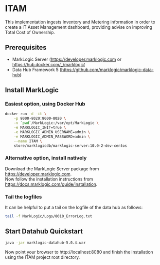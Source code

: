 # ITAM
This implementation ingests Inventory and Metering information in order to create a IT Asset Management dashboard, providing advise on improving Total Cost of Ownership.

## Prerequisites
- MarkLogic Server (https://developer.marklogic.com or https://hub.docker.com/_/marklogic)
- Data Hub Framework 5 (https://github.com/marklogic/marklogic-data-hub)

## Install MarkLogic
### Easiest option, using Docker Hub
```sh
docker run -d -it \
    -p 8000-8020:8000-8020 \
    -v `pwd`/MarkLogic:/var/opt/MarkLogic \
    -e MARKLOGIC_INIT=true \
    -e MARKLOGIC_ADMIN_USERNAME=admin \
    -e MARKLOGIC_ADMIN_PASSWORD=admin \
    --name ITAM \
    store/marklogicdb/marklogic-server:10.0-2-dev-centos
```
### Alternative option, install natively
Download the MarkLogic Server package from https://developer.marklogic.com.  
Now follow the installation instructions from https://docs.marklogic.com/guide/installation.

### Tail the logfiles
It can be helpful to put a tail on the logfile of the data hub as follows:
```sh
tail -f MarkLogic/Logs/8010_ErrorLog.txt
```

## Start Datahub Quickstart
```sh
java -jar marklogic-datahub-5.0.4.war
```
Now point your browser to http://localhost:8080 and finish the installation using the ITAM project root directory.


